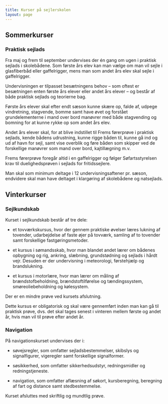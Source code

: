 ```yaml
---
title: Kurser på sejlerskolen
layout: page
---
```



## Sommerkurser

### Praktisk sejlads

Fra maj og frem til september undervises der én gang om
ugen i praktisk sejlads i skolebådene. Som første års elev
kan man vælge om man vil sejle i glasfiberbåd eller gaffelrigger,
mens man som andet års elev skal sejle i gaffelrigger.

Undervisningen er tilpasset besætningens behov – som oftest
er besætningen enten første års elever eller andet års
elever – og består af både praktisk sejlads og teorierne bag.

Første års elever skal efter endt sæson kunne skære op,
falde af, udpege vindretning, stagvende, bomme samt have
øvet og forstået grundelementerne i mand over bord manøvrer
med både stagvending og bomning for at kunne
rykke op som andet års elev.

Andet års elever skal, for at blive indstillet til Frems førerprøve
i praktisk sejlads, kende bådens udrustning, kunne
rigge båden til, kunne gå ind og ud af havn for sejl, samt
vise overblik og føre båden som skipper ved de forskellige
manøvrer som mand over bord, kajtillægning m.v.

Frems førerprøve foregår altid i en gaffelrigger og følger Søfartsstyrelsen
krav til duelighedsprøven i sejlads for fritidssejlere.

Man skal som minimum deltage i 12 undervisningsaftener
pr. sæson, endvidere skal man have deltaget i klargøring af
skolebådene og natsejlads.


## Vinterkurser

### Sejlkundskab


Kurset i sejlkundskab består af tre dele:

* et tovværkskursus, hvor der gennem praktiske øvelser læres
  lukning af tovender, udarbejdelse af faste øjer på tovværk, samling
  af to tovender samt forskellige fastgøringsmetoder.

*  et kursus i sømandsskab, hvor man blandet andet lærer om bådenes
  opbygning og rig, ankring, slæbning, grundstødning og sejlads i
  hårdt vejr. Desuden er der undervisning i meteorologi, førstehjælp
  og brandslukning.

* et kursus i motorlære, hvor man lærer om måling af
  brændstofbeholdning, brændstoftilførelse og tændingssystem,
  smøreoliebeholdning og kølesystem.


Der er en mindre prøve ved kursets afslutning.

Dette kursus er obligatorisk og skal være gennemført inden
man kan gå til praktisk prøve, dvs. det skal tages senest i
vinteren mellem første og andet år, hvis man vil til prøve
efter andet år.


### Navigation

På navigationskurset undervises der i:

* søvejsregler, som omfatter sejladsbestemmelser, skibslys og
  signalfigurer, vigeregler samt forskellige signalformer.

* søsikkerhed, som omfatter sikkerhedsudstyr, redningsmidler og
  redningstjeneste.

*  navigation, som omfatter aflæsning af søkort, kursberegning,
  beregning af fart og distance samt stedbestemmelse.

Kurset afsluttes med skriftlig og mundtlig prøve.



